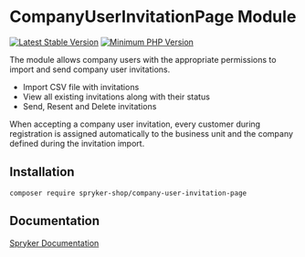 # CompanyUserInvitationPage Module
[![Latest Stable Version](https://poser.pugx.org/spryker-shop/company-user-invitation-page/v/stable.svg)](https://packagist.org/packages/spryker-shop/company-user-invitation-page)
[![Minimum PHP Version](https://img.shields.io/badge/php-%3E%3D%208.1-8892BF.svg)](https://php.net/)

The module allows company users with the appropriate permissions to import and send company user invitations.
- Import CSV file with invitations
- View all existing invitations along with their status
- Send, Resent and Delete invitations

When accepting a company user invitation, every customer during registration is assigned automatically to the business unit and the company defined during the invitation import.

## Installation

```
composer require spryker-shop/company-user-invitation-page
```

## Documentation

[Spryker Documentation](https://docs.spryker.com)
